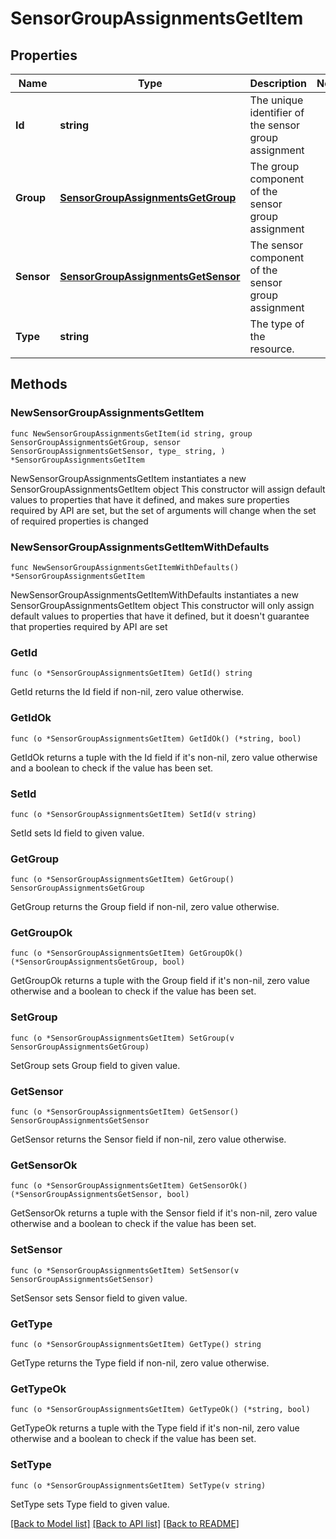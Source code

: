# SensorGroupAssignmentsGetItem

## Properties

Name | Type | Description | Notes
------------ | ------------- | ------------- | -------------
**Id** | **string** | The unique identifier of the sensor group assignment | 
**Group** | [**SensorGroupAssignmentsGetGroup**](SensorGroupAssignmentsGetGroup.md) | The group component of the sensor group assignment | 
**Sensor** | [**SensorGroupAssignmentsGetSensor**](SensorGroupAssignmentsGetSensor.md) | The sensor component of the sensor group assignment | 
**Type** | **string** | The type of the resource. | 

## Methods

### NewSensorGroupAssignmentsGetItem

`func NewSensorGroupAssignmentsGetItem(id string, group SensorGroupAssignmentsGetGroup, sensor SensorGroupAssignmentsGetSensor, type_ string, ) *SensorGroupAssignmentsGetItem`

NewSensorGroupAssignmentsGetItem instantiates a new SensorGroupAssignmentsGetItem object
This constructor will assign default values to properties that have it defined,
and makes sure properties required by API are set, but the set of arguments
will change when the set of required properties is changed

### NewSensorGroupAssignmentsGetItemWithDefaults

`func NewSensorGroupAssignmentsGetItemWithDefaults() *SensorGroupAssignmentsGetItem`

NewSensorGroupAssignmentsGetItemWithDefaults instantiates a new SensorGroupAssignmentsGetItem object
This constructor will only assign default values to properties that have it defined,
but it doesn't guarantee that properties required by API are set

### GetId

`func (o *SensorGroupAssignmentsGetItem) GetId() string`

GetId returns the Id field if non-nil, zero value otherwise.

### GetIdOk

`func (o *SensorGroupAssignmentsGetItem) GetIdOk() (*string, bool)`

GetIdOk returns a tuple with the Id field if it's non-nil, zero value otherwise
and a boolean to check if the value has been set.

### SetId

`func (o *SensorGroupAssignmentsGetItem) SetId(v string)`

SetId sets Id field to given value.


### GetGroup

`func (o *SensorGroupAssignmentsGetItem) GetGroup() SensorGroupAssignmentsGetGroup`

GetGroup returns the Group field if non-nil, zero value otherwise.

### GetGroupOk

`func (o *SensorGroupAssignmentsGetItem) GetGroupOk() (*SensorGroupAssignmentsGetGroup, bool)`

GetGroupOk returns a tuple with the Group field if it's non-nil, zero value otherwise
and a boolean to check if the value has been set.

### SetGroup

`func (o *SensorGroupAssignmentsGetItem) SetGroup(v SensorGroupAssignmentsGetGroup)`

SetGroup sets Group field to given value.


### GetSensor

`func (o *SensorGroupAssignmentsGetItem) GetSensor() SensorGroupAssignmentsGetSensor`

GetSensor returns the Sensor field if non-nil, zero value otherwise.

### GetSensorOk

`func (o *SensorGroupAssignmentsGetItem) GetSensorOk() (*SensorGroupAssignmentsGetSensor, bool)`

GetSensorOk returns a tuple with the Sensor field if it's non-nil, zero value otherwise
and a boolean to check if the value has been set.

### SetSensor

`func (o *SensorGroupAssignmentsGetItem) SetSensor(v SensorGroupAssignmentsGetSensor)`

SetSensor sets Sensor field to given value.


### GetType

`func (o *SensorGroupAssignmentsGetItem) GetType() string`

GetType returns the Type field if non-nil, zero value otherwise.

### GetTypeOk

`func (o *SensorGroupAssignmentsGetItem) GetTypeOk() (*string, bool)`

GetTypeOk returns a tuple with the Type field if it's non-nil, zero value otherwise
and a boolean to check if the value has been set.

### SetType

`func (o *SensorGroupAssignmentsGetItem) SetType(v string)`

SetType sets Type field to given value.



[[Back to Model list]](../README.md#documentation-for-models) [[Back to API list]](../README.md#documentation-for-api-endpoints) [[Back to README]](../README.md)



